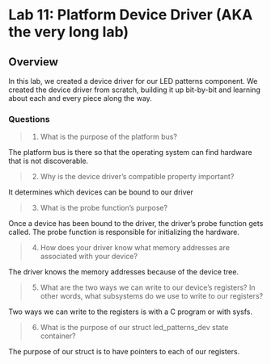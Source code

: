 

# Lab 11: Platform Device Driver (AKA the very long lab)

## Overview
In this lab, we created a device driver for our LED patterns component. We created the device
driver from scratch, building it up bit-by-bit and learning about each and every piece along the way.

### Questions 
>1. What is the purpose of the platform bus?

The platform bus is there so that the operating system can find hardware that is not discoverable.

>2. Why is the device driver’s compatible property important?

 It determines which devices can be bound to our driver

 >3. What is the probe function’s purpose?

  Once a device has been bound to the driver, the driver’s probe function
gets called. The probe function is responsible for initializing the hardware.

>4. How does your driver know what memory addresses are associated with your device?

The driver knows the memory addresses because of the device tree.

>5. What are the two ways we can write to our device’s registers? In other words, what subsystems do
we use to write to our registers?

Two ways we can write to the registers is with a C program or with sysfs.

>6. What is the purpose of our struct led_patterns_dev state container?

The purpose of our struct is to have pointers to each of our registers.



